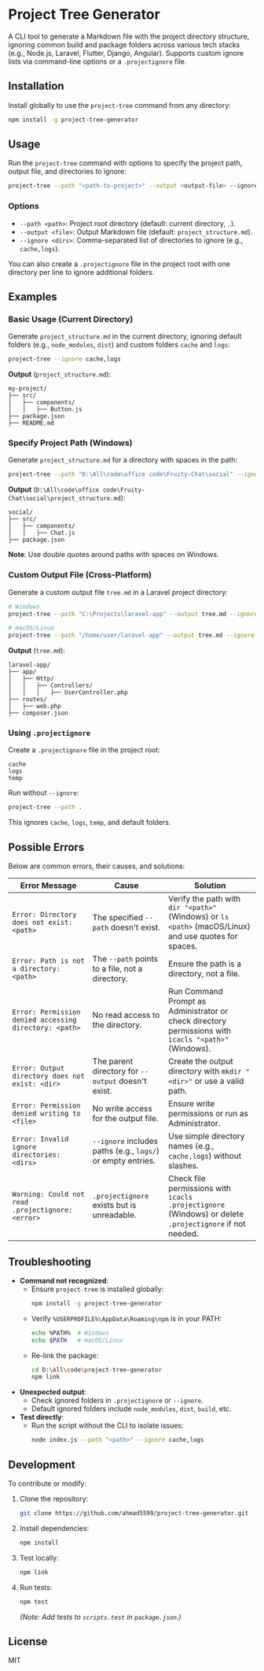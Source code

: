 # Project Tree Generator

A CLI tool to generate a Markdown file with the project directory structure, ignoring common build and package folders across various tech stacks (e.g., Node.js, Laravel, Flutter, Django, Angular). Supports custom ignore lists via command-line options or a `.projectignore` file.

## Installation

Install globally to use the `project-tree` command from any directory:

```bash
npm install -g project-tree-generator
```

## Usage

Run the `project-tree` command with options to specify the project path, output file, and directories to ignore:

```bash
project-tree --path "<path-to-project>" --output <output-file> --ignore <dir1,dir2>
```

### Options

- `--path <path>`: Project root directory (default: current directory, `.`).
- `--output <file>`: Output Markdown file (default: `project_structure.md`).
- `--ignore <dirs>`: Comma-separated list of directories to ignore (e.g., `cache,logs`).

You can also create a `.projectignore` file in the project root with one directory per line to ignore additional folders.

## Examples

### Basic Usage (Current Directory)

Generate `project_structure.md` in the current directory, ignoring default folders (e.g., `node_modules`, `dist`) and custom folders `cache` and `logs`:

```bash
project-tree --ignore cache,logs
```

**Output** (`project_structure.md`):
```
my-project/
├── src/
│   ├── components/
│   │   ├── Button.js
├── package.json
├── README.md
```

### Specify Project Path (Windows)

Generate `project_structure.md` for a directory with spaces in the path:

```bash
project-tree --path "D:\All\code\office code\Fruity-Chat\social" --ignore cache,logs
```

**Output** (`D:\All\code\office code\Fruity-Chat\social\project_structure.md`):
```
social/
├── src/
│   ├── components/
│   │   ├── Chat.js
├── package.json
```

**Note**: Use double quotes around paths with spaces on Windows.

### Custom Output File (Cross-Platform)

Generate a custom output file `tree.md` in a Laravel project directory:

```bash
# Windows
project-tree --path "C:\Projects\laravel-app" --output tree.md --ignore cache,storage

# macOS/Linux
project-tree --path "/home/user/laravel-app" --output tree.md --ignore cache,storage
```

**Output** (`tree.md`):
```
laravel-app/
├── app/
│   ├── Http/
│   │   ├── Controllers/
│   │   │   ├── UserController.php
├── routes/
│   ├── web.php
├── composer.json
```

### Using `.projectignore`

Create a `.projectignore` file in the project root:

```
cache
logs
temp
```

Run without `--ignore`:

```bash
project-tree --path .
```

This ignores `cache`, `logs`, `temp`, and default folders.

## Possible Errors

Below are common errors, their causes, and solutions:

| Error Message | Cause | Solution |
|---------------|-------|----------|
| `Error: Directory does not exist: <path>` | The specified `--path` doesn't exist. | Verify the path with `dir "<path>"` (Windows) or `ls <path>` (macOS/Linux) and use quotes for spaces. |
| `Error: Path is not a directory: <path>` | The `--path` points to a file, not a directory. | Ensure the path is a directory, not a file. |
| `Error: Permission denied accessing directory: <path>` | No read access to the directory. | Run Command Prompt as Administrator or check directory permissions with `icacls "<path>"` (Windows). |
| `Error: Output directory does not exist: <dir>` | The parent directory for `--output` doesn't exist. | Create the output directory with `mkdir "<dir>"` or use a valid path. |
| `Error: Permission denied writing to <file>` | No write access for the output file. | Ensure write permissions or run as Administrator. |
| `Error: Invalid ignore directories: <dirs>` | `--ignore` includes paths (e.g., `logs/`) or empty entries. | Use simple directory names (e.g., `cache,logs`) without slashes. |
| `Warning: Could not read .projectignore: <error>` | `.projectignore` exists but is unreadable. | Check file permissions with `icacls .projectignore` (Windows) or delete `.projectignore` if not needed. |

## Troubleshooting

- **Command not recognized**:
  - Ensure `project-tree` is installed globally:
    ```bash
    npm install -g project-tree-generator
    ```
  - Verify `%USERPROFILE%\AppData\Roaming\npm` is in your PATH:
    ```bash
    echo %PATH%  # Windows
    echo $PATH   # macOS/Linux
    ```
  - Re-link the package:
    ```bash
    cd D:\All\code\project-tree-generator
    npm link
    ```
- **Unexpected output**:
  - Check ignored folders in `.projectignore` or `--ignore`.
  - Default ignored folders include `node_modules`, `dist`, `build`, etc.
- **Test directly**:
  - Run the script without the CLI to isolate issues:
    ```bash
    node index.js --path "<path>" --ignore cache,logs
    ```

## Development

To contribute or modify:

1. Clone the repository:
   ```bash
   git clone https://github.com/ahmad5599/project-tree-generator.git
   ```
2. Install dependencies:
   ```bash
   npm install
   ```
3. Test locally:
   ```bash
   npm link
   ```
4. Run tests:
   ```bash
   npm test
   ```
   *(Note: Add tests to `scripts.test` in `package.json`.)*

## License

MIT